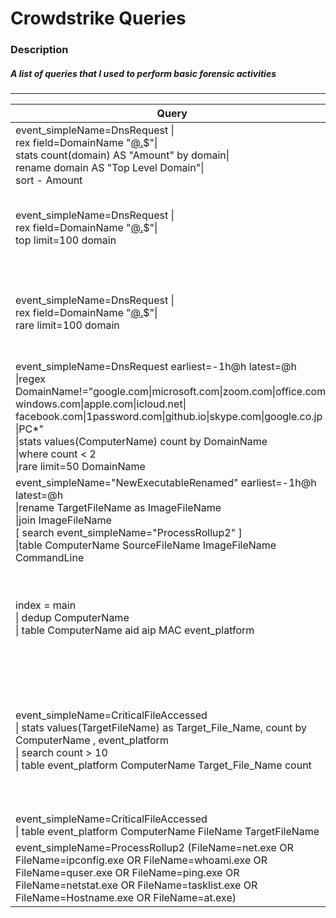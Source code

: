 # Crowdstrike Queries
### Description

##### A list of queries that I used to perform basic forensic activities
------------------------
| Query        | Description           | Scope  |
| ------------- |:-------------:| -----:|
|event_simpleName=DnsRequest \| <br /> rex field=DomainName "[@\.](?<domain>\w+\.\w+)$"\| <br /> stats count(domain) AS "Amount" by domain\|<br />  rename domain AS "Top Level Domain"\| <br /> sort - Amount|<br /> Count all top domain access|Network|
| event_simpleName=DnsRequest \| <br />rex field=DomainName "[@\.](?<domain>\w+\.\w+)$"\| <br />top limit=100 domain | List top 100 domain contacted by our users Usefull to detect a Mining |Network|
|event_simpleName=DnsRequest \| <br />rex field=DomainName "[@\.](?<domain>\w+\.\w+)$"\| <br />rare limit=100 domain|List "rare" 100 domain contacted by our users Usefull to detect unusual DN|Network|
|event_simpleName=DnsRequest earliest=-1h@h latest=@h<br />\|regex DomainName!="google\.com\|microsoft\.com\|zoom\.com\|office\.com\|<br />windows\.com\|apple\.com\|icloud\.net\|<br />facebook\.com\|1password\.com\|github\.io\|skype\.com\|google\.co\.jp<br />\|PC*" <br />\|stats values(ComputerName) count by DomainName <br />\|where count < 2<br />\|rare limit=50 DomainName|Show me a list of domain name requested less than 2 times during the last hour|Network|
|event_simpleName="NewExecutableRenamed" earliest=-1h@h latest=@h<br />\|rename TargetFileName as ImageFileName<br />\|join ImageFileName <br />\[ search event_simpleName="ProcessRollup2" ]<br />\|table ComputerName SourceFileName ImageFileName CommandLine|Executable name changed the last hour|Cross platform|
|index = main <br />\| dedup ComputerName<br />\| table ComputerName aid aip MAC event_platform|Quick overview about the endpoint information <br />aid (agent id) is really critical to perform investigation|Cross platform|
|event_simpleName=CriticalFileAccessed<br />\| stats values(TargetFileName) as Target_File_Name, count by ComputerName , event_platform<br />\| search count > 10<br />\| table event_platform ComputerName Target_File_Name count |Count the amount of Critical file accessed and display the platform, Computer Name , the Targeted File Name , and count|Mac/Linux|
|event_simpleName=CriticalFileAccessed<br />\| table event_platform ComputerName FileName TargetFileName|Critical file accessed|Mac/Linux|
|event_simpleName=ProcessRollup2 (FileName=net.exe OR FileName=ipconfig.exe OR FileName=whoami.exe OR FileName=quser.exe OR FileName=ping.exe OR FileName=netstat.exe OR FileName=tasklist.exe OR FileName=Hostname.exe OR FileName=at.exe) | table ComputerName FileName CommandLine|Reconnaissance Tools installed|Windows|
